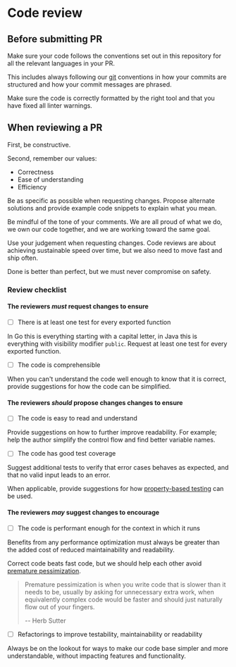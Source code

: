 # Code review

## Before submitting PR

Make sure your code follows the conventions set out in this repository for
all the relevant languages in your PR.

This includes always following our [git](../git) conventions in how your
commits are structured and how your commit messages are phrased.

Make sure the code is correctly formatted by the right tool and that you
have fixed all linter warnings.

## When reviewing a PR

First, be constructive.

Second, remember our values:

* Correctness
* Ease of understanding
* Efficiency

Be as specific as possible when requesting changes. Propose alternate
solutions and provide example code snippets to explain what you mean.

Be mindful of the tone of your comments. We are all proud of what we do,
we own our code together, and we are working toward the same goal.

Use your judgement when requesting changes. Code reviews are about
achieving sustainable speed over time, but we also need to move fast and
ship often.

Done is better than perfect, but we must never compromise on safety.

### Review checklist

#### The reviewers _must_ request changes to ensure

* [ ] There is at least one test for every exported function

In Go this is everything starting with a capital letter, in Java this is
everything with visibility modifier `public`. Request at least one test
for every exported function.

* [ ] The code is comprehensible

When you can't understand the code well enough to know that it is correct,
provide suggestions for how the code can be simplified.

#### The reviewers _should_ propose changes changes to ensure

* [ ] The code is easy to read and understand

Provide suggestions on how to further improve readability. For example;
help the author simplify the control flow and find better variable names.

* [ ] The code has good test coverage

Suggest additional tests to verify that error cases behaves as expected,
and that no valid input leads to an error.

When applicable, provide suggestions for how [property-based
testing](https://en.wikipedia.org/wiki/QuickCheck) can be used.

#### The reviewers _may_ suggest changes to encourage

* [ ] The code is performant enough for the context in which it runs

Benefits from any performance optimization must always be greater than the
added cost of reduced maintainability and readability.

Correct code beats fast code, but we should help each other avoid
[premature pessimization](https://herbsutter.com/2013/05/13/gotw-2-solution-temporary-objects/).

> Premature pessimization is when you write code that is slower than it
> needs to be, usually by asking for unnecessary extra work, when
> equivalently complex code would be faster and should just naturally flow
> out of your fingers.
>
> -- Herb Sutter

* [ ] Refactorings to improve testability, maintainability or readability

Always be on the lookout for ways to make our code base simpler and more
understandable, without impacting features and functionality.
